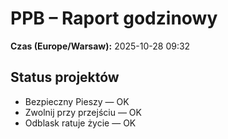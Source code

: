 # PPB – Raport godzinowy
**Czas (Europe/Warsaw):** 2025-10-28 09:32

## Status projektów
- Bezpieczny Pieszy — OK
- Zwolnij przy przejściu — OK
- Odblask ratuje życie — OK

